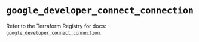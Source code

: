 # `google_developer_connect_connection`

Refer to the Terraform Registry for docs: [`google_developer_connect_connection`](https://registry.terraform.io/providers/hashicorp/google/6.22.0/docs/resources/developer_connect_connection).
